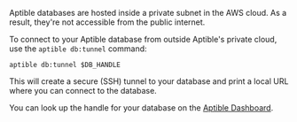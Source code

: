 Aptible databases are hosted inside a private subnet in the AWS cloud. As a result, they're not accessible from the public internet.

To connect to your Aptible database from outside Aptible's private cloud, use the `aptible db:tunnel` command:

    aptible db:tunnel $DB_HANDLE

This will create a secure (SSH) tunnel to your database and print a local URL where you can connect to the database.

You can look up the handle for your database on the [Aptible Dashboard](https://dashboard.aptible.com).
